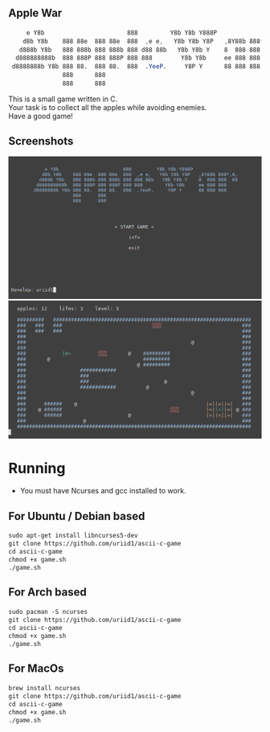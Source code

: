 ## Apple War

```css
     e Y8b                       888         Y8b Y8b Y888P 
    d8b Y8b    888 88e  888 88e  888  ,e e,   Y8b Y8b Y8P   ,8Y88b 888*,8,
   d888b Y8b   888 888b 888 888b 888 d88 88b   Y8b Y8b Y    8  888 888  88 
  d888888888b  888 888P 888 888P 888 888        Y8b Y8b     ee 888 888      
 d8888888b Y8b 888 88.  888 88.  888  .YeeP.     Y8P Y      88 888 888      
               888      888
               888      888   

```

This is a small game written in C. <br />
Your task is to collect all the apples while avoiding enemies. <br />
Have a good game!

## Screenshots
![Screenshot](https://github.com/uriid1/scrfmp/blob/main/AppleWar/lvl0.png)
![Screenshot](https://github.com/uriid1/scrfmp/blob/main/AppleWar/lvl5.png)

# Running
* You must have Ncurses and gcc installed to work.

## For Ubuntu / Debian based
```shell
sudo apt-get install libncurses5-dev
git clone https://github.com/uriid1/ascii-c-game
cd ascii-c-game
chmod +x game.sh
./game.sh
```

## For Arch based
```shell
sudo pacman -S ncurses
git clone https://github.com/uriid1/ascii-c-game
cd ascii-c-game
chmod +x game.sh
./game.sh
```

## For MacOs
```shell
brew install ncurses
git clone https://github.com/uriid1/ascii-c-game
cd ascii-c-game
chmod +x game.sh
./game.sh
```

